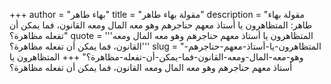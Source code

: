+++
author = "بهاء طاهر"
title = "مقولة بهاء طاهر"
description = "مقولة بهاء طاهر: المتظاهرون يا أستاذ معهم حناجرهم وهو معه المال ومعه القانون، فما يمكن أن تفعله مظاهرة؟"
quote = '''المتظاهرون يا أستاذ معهم حناجرهم وهو معه المال ومعه القانون، فما يمكن أن تفعله مظاهرة؟''' 
slug = "المتظاهرون-يا-أستاذ-معهم-حناجرهم-وهو-معه-المال-ومعه-القانون-فما-يمكن-أن-تفعله-مظاهرة؟"
+++
المتظاهرون يا أستاذ معهم حناجرهم وهو معه المال ومعه القانون، فما يمكن أن تفعله مظاهرة؟
